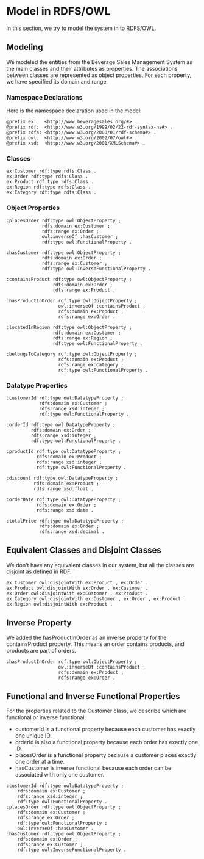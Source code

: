 # Model in RDFS/OWL

In this section, we try to model the system in to RDFS/OWL.

## Modeling

We modeled the entities from the Beverage Sales Management System as the main classes and their attributes as properties. The associations between classes are represented as object properties. For each property, we have specified its domain and range.


### Namespace Declarations

Here is the namespace declaration used in the model:

```turtle
@prefix ex:   <http://www.beveragesales.org/#> .
@prefix rdf:  <http://www.w3.org/1999/02/22-rdf-syntax-ns#> .
@prefix rdfs: <http://www.w3.org/2000/01/rdf-schema#> .
@prefix owl:  <http://www.w3.org/2002/07/owl#> .
@prefix xsd:  <http://www.w3.org/2001/XMLSchema#> .
```

### Classes

```turtle
ex:Customer rdf:type rdfs:Class .
ex:Order rdf:type rdfs:Class .
ex:Product rdf:type rdfs:Class .
ex:Region rdf:type rdfs:Class .
ex:Category rdf:type rdfs:Class .
```

### Object Properties

```turtle
:placesOrder rdf:type owl:ObjectProperty ;
             rdfs:domain ex:Customer ;
             rdfs:range ex:Order ;
             owl:inverseOf :hasCustomer ;
             rdf:type owl:FunctionalProperty .

:hasCustomer rdf:type owl:ObjectProperty ;
             rdfs:domain ex:Order ;
             rdfs:range ex:Customer ;
             rdf:type owl:InverseFunctionalProperty .

:containsProduct rdf:type owl:ObjectProperty ;
                 rdfs:domain ex:Order ;
                 rdfs:range ex:Product .

:hasProductInOrder rdf:type owl:ObjectProperty ;
                   owl:inverseOf :containsProduct ;
                   rdfs:domain ex:Product ;
                   rdfs:range ex:Order .

:locatedInRegion rdf:type owl:ObjectProperty ;
                 rdfs:domain ex:Customer ;
                 rdfs:range ex:Region ;
                 rdf:type owl:FunctionalProperty .

:belongsToCategory rdf:type owl:ObjectProperty ;
                   rdfs:domain ex:Product ;
                   rdfs:range ex:Category ;
                   rdf:type owl:FunctionalProperty .
```

### Datatype Properties

```turtle
:customerId rdf:type owl:DatatypeProperty ;
            rdfs:domain ex:Customer ;
            rdfs:range xsd:integer ;
            rdf:type owl:FunctionalProperty .

:orderId rdf:type owl:DatatypeProperty ;
         rdfs:domain ex:Order ;
         rdfs:range xsd:integer ;
         rdf:type owl:FunctionalProperty .

:productId rdf:type owl:DatatypeProperty ;
           rdfs:domain ex:Product ;
           rdfs:range xsd:integer ;
           rdf:type owl:FunctionalProperty .

:discount rdf:type owl:DatatypeProperty ;
          rdfs:domain ex:Product ;
          rdfs:range xsd:float .

:orderDate rdf:type owl:DatatypeProperty ;
           rdfs:domain ex:Order ;
           rdfs:range xsd:date .

:totalPrice rdf:type owl:DatatypeProperty ;
            rdfs:domain ex:Order ;
            rdfs:range xsd:decimal .
```

## Equivalent Classes and Disjoint Classes

We don't have any equivalent classes in our system, but all the classes are disjoint as defined in RDF.

```turtle
ex:Customer owl:disjointWith ex:Product , ex:Order .
ex:Product owl:disjointWith ex:Order , ex:Customer .
ex:Order owl:disjointWith ex:Customer , ex:Product .
ex:Category owl:disjointWith ex:Customer , ex:Order , ex:Product .
ex:Region owl:disjointWith ex:Product .
```

## Inverse Property

We added the hasProductInOrder as an inverse property for the containsProduct property. This means an order contains products, and products are part of orders.

```turtle
:hasProductInOrder rdf:type owl:ObjectProperty ;
                   owl:inverseOf :containsProduct ;
                   rdfs:domain ex:Product ;
                   rdfs:range ex:Order .
```

## Functional and Inverse Functional Properties


For the properties related to the Customer class, we describe which are functional or inverse functional.

- customerId is a functional property because each customer has exactly one unique ID.
- orderId is also a functional property because each order has exactly one ID.
- placesOrder is a functional property because a customer places exactly one order at a time.
- hasCustomer is inverse functional because each order can be associated with only one customer.

```turtle
:customerId rdf:type owl:DatatypeProperty ;
    rdfs:domain ex:Customer ;
    rdfs:range xsd:integer ;
    rdf:type owl:FunctionalProperty .
:placesOrder rdf:type owl:ObjectProperty ;
    rdfs:domain ex:Customer ;
    rdfs:range ex:Order ;
    rdf:type owl:FunctionalProperty ;
    owl:inverseOf :hasCustomer .
:hasCustomer rdf:type owl:ObjectProperty ;
    rdfs:domain ex:Order ;
    rdfs:range ex:Customer ;
    rdf:type owl:InverseFunctionalProperty .
```


